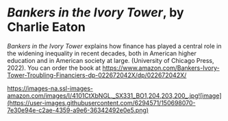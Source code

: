# *Bankers in the Ivory Tower*, by Charlie Eaton

*Bankers in the Ivory Tower* explains how finance has played a central role in the widening inequality in recent decades, both in American higher education and in American society at large. (University of Chicago Press, 2022). You can order the book at https://www.amazon.com/Bankers-Ivory-Tower-Troubling-Financiers-dp-022672042X/dp/022672042X/

https://images-na.ssl-images-amazon.com/images/I/4101CtXbNGL._SX331_BO1,204,203,200_.jpg![image](https://user-images.githubusercontent.com/6294571/150698070-7e30e94e-c2ae-4359-a9e6-36342492e0e5.png)

